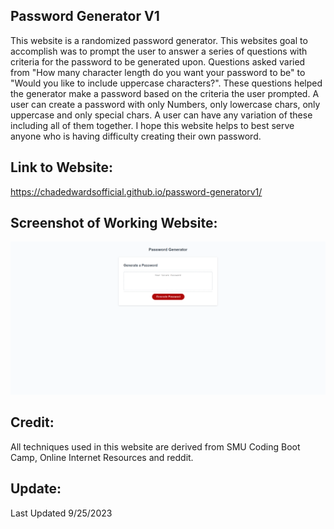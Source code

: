 ## Password Generator V1
 
This website is a randomized password generator. This websites goal to accomplish was to prompt the user to answer a series of questions with criteria for the password to be generated upon.
Questions asked varied from "How many character length do you want your password to be" to "Would you like to include uppercase characters?". These questions helped the generator make a password
based on the criteria the user prompted. A user can create a password with only Numbers, only lowercase chars, only uppercase and only special chars. A user can have any variation of these including all of them together.
I hope this website helps to best serve anyone who is having difficulty creating their own password. 


## Link to Website:
https://chadedwardsofficial.github.io/password-generatorv1/




## Screenshot of Working Website: 

![Alt text](image.png)














## Credit:
All techniques used in this website are derived from SMU Coding Boot Camp, Online Internet Resources and reddit.



## Update:
Last Updated 9/25/2023
